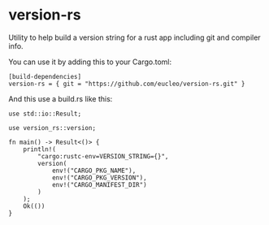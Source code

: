 # version-rs
Utility to help build a version string for a rust app including git and compiler info.

You can use it by adding this to your Cargo.toml:
```
[build-dependencies]
version-rs = { git = "https://github.com/eucleo/version-rs.git" }
```

And this use a build.rs like this:
```
use std::io::Result;

use version_rs::version;

fn main() -> Result<()> {
    println!(
        "cargo:rustc-env=VERSION_STRING={}",
        version(
            env!("CARGO_PKG_NAME"),
            env!("CARGO_PKG_VERSION"),
            env!("CARGO_MANIFEST_DIR")
        )
    );
    Ok(())
}
```
